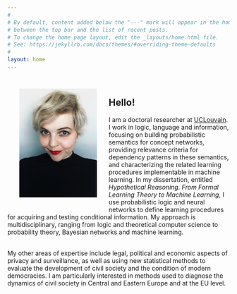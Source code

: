 ```yaml
---
#
# By default, content added below the "---" mark will appear in the home page
# between the top bar and the list of recent posts.
# To change the home page layout, edit the _layouts/home.html file.
# See: https://jekyllrb.com/docs/themes/#overriding-theme-defaults
#
layout: home
---
```


<img style="float: left; max-width: 35%; height: auto; padding: 20pt" src="images/home-portrait.jpg">

<br>
<h2>Hello!</h2>

I am a doctoral researcher at [UCLouvain](https://uclouvain.be/fr/index.html). I work in logic, language and information, focusing on building probabilistic semantics for concept networks, providing relevance criteria for dependency patterns in these semantics, and characterizing the related learning procedures implementable in machine learning. In my dissertation, entitled _Hypothetical Reasoning. From Formal Learning Theory to Machine Learning_, I use probabilistic logic and neural networks to define learning procedures for acquiring and testing conditional information. My approach is multidisciplinary, ranging from logic and theoretical computer science to probability theory, Bayesian networks and machine learning.

<br>
My other areas of expertise include legal, political and economic aspects of privacy and surveillance, as well as using new statistical methods to evaluate the development of civil society and the condition of modern democracies. I am particularly interested in methods used to diagnose the dynamics of civil society in Central and Eastern Europe and at the EU level.

